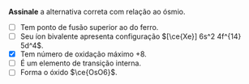 **Assinale** a alternativa correta com relação ao ósmio.

- [ ] Tem ponto de fusão superior ao do ferro.
- [ ] Seu íon bivalente apresenta configuração $[\ce{Xe}] 6s^2 4f^{14} 5d^4$.
- [x] Tem número de oxidação máximo $+8$.
- [ ] É um elemento de transição interna.
- [ ] Forma o óxido $\ce{OsO6}$.